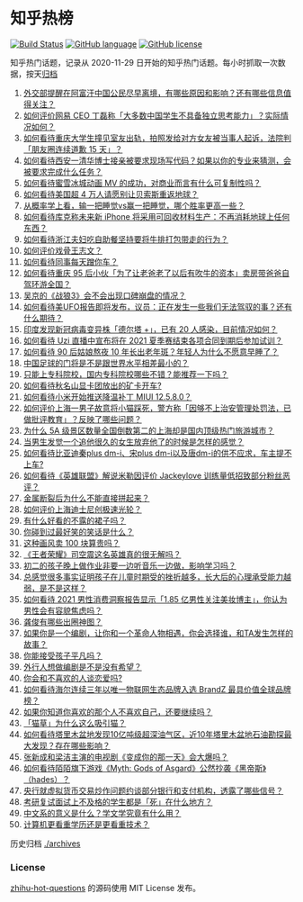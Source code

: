 # 知乎热榜
[![Build Status](https://github.com/ToWeLong/zhihu-hot-questions/workflows/CI/badge.svg)](https://github.com/ToWeLong/zhihu-hot-questions/actions)
[![GitHub language](https://img.shields.io/badge/language-golang-orange.svg)](https://golang.org/)
[![GitHub license](https://img.shields.io/github/license/ToWeLong/zhihu-hot-questions)](https://github.com/ToWeLong/zhihu-hot-questions/blob/main/LICENSE)

知乎热门话题，记录从 2020-11-29 日开始的知乎热门话题。每小时抓取一次数据，按天[归档](./archives)

<!-- BEGIN -->

1. [外交部提醒在阿富汗中国公民尽早离境，有哪些原因和影响？还有哪些信息值得关注？](https://www.zhihu.com/question/466217700)
1. [如何评价网易 CEO 丁磊称「大多数中国学生不具备独立思考能力」？实际情况如何？](https://www.zhihu.com/question/466490549)
1. [如何看待重庆大学生撞见室友出轨，拍照发给对方女友被当事人起诉，法院判「朋友圈连续道歉 15 天」？](https://www.zhihu.com/question/466513016)
1. [如何看待西安一清华博士接亲被要求现场写代码？如果以你的专业来猜测，会被要求完成什么任务？](https://www.zhihu.com/question/466165757)
1. [如何看待蜜雪冰城动画 MV 的成功，对商业而言有什么可复制性吗？](https://www.zhihu.com/question/465195632)
1. [如何看待美国超 4 万人请愿别让贝索斯重返地球？](https://www.zhihu.com/question/466270783)
1. [从概率学上看，输一把睡觉vs赢一把睡觉，哪个胜率更高一些？](https://www.zhihu.com/question/461910176)
1. [如何看待库克称未来新 iPhone 将采用可回收材料生产：不再消耗地球上任何东西？](https://www.zhihu.com/question/466278095)
1. [如何看待浙江夫妇吃自助餐坚持要将牛排打包带走的行为？](https://www.zhihu.com/question/465511011)
1. [如何评价戏骨王志文？](https://www.zhihu.com/question/356773728)
1. [如何看待同事每天蹭你车？](https://www.zhihu.com/question/63645770)
1. [如何看待重庆 95 后小伙「为了让老爸老了以后有吹牛的资本」卖房带爸爸自驾环游全国？](https://www.zhihu.com/question/466349378)
1. [吴京的《战狼3》会不会出现口碑崩盘的情况？](https://www.zhihu.com/question/460703994)
1. [如何看待美UFO报告即将发布，议员：正在发生一些我们无法驾驭的事？还有什么期待？](https://www.zhihu.com/question/465771991)
1. [印度发现新冠病毒变异株「德尔塔 +」，已有 20 人感染，目前情况如何？](https://www.zhihu.com/question/466349358)
1. [如何看待 Uzi 直播中宣布将在 2021 夏季赛结束各项合同到期后参加试训？](https://www.zhihu.com/question/465645680)
1. [如何看待 90 后姑娘熬夜 10 年长出老年斑？年轻人为什么不愿意早睡了？](https://www.zhihu.com/question/466328145)
1. [中国足球的门将是不是跟世界水平相差最小的？](https://www.zhihu.com/question/409596507)
1. [只能上专科院校，国内专科院校哪些不错？能推荐一下吗？](https://www.zhihu.com/question/402485923)
1. [如何看待秋名山显卡团放出的矿卡开车?](https://www.zhihu.com/question/465645313)
1. [如何看待小米开始推送降温补丁 MIUI 12.5.8.0？](https://www.zhihu.com/question/466310277)
1. [如何评价上海一男子故意将小猫踩死，警方称「因够不上治安管理处罚法，已做批评教育」？反映了哪些问题？](https://www.zhihu.com/question/466304670)
1. [为什么 5A 级景区数量全国倒数第二的上海却是国内顶级热门旅游城市？](https://www.zhihu.com/question/466381415)
1. [当男生发觉一个追他很久的女生放弃他了的时候是怎样的感觉？](https://www.zhihu.com/question/266589774)
1. [如何看待比亚迪秦plus dm-i、宋plus dm-i以及唐dm-i的供不应求，车主提不上车?](https://www.zhihu.com/question/459492306)
1. [如何看待《英雄联盟》解说米勒因评价 Jackeylove 训练量低招致部分粉丝恶评？](https://www.zhihu.com/question/466123710)
1. [金属断裂后为什么不能直接拼起来？](https://www.zhihu.com/question/34674308)
1. [如何评价上海迪士尼创极速光轮？](https://www.zhihu.com/question/445718276)
1. [有什么好看的不露的裙子吗？](https://www.zhihu.com/question/449495437)
1. [你碰到过最好笑的笑话是什么？](https://www.zhihu.com/question/264532261)
1. [这种画风卖 100 块算贵吗？](https://www.zhihu.com/question/465453498)
1. [《王者荣耀》司空震这名英雄真的很无解吗？](https://www.zhihu.com/question/462884750)
1. [初二的孩子晚上做作业非要一边听音乐一边做，影响学习吗？](https://www.zhihu.com/question/421790883)
1. [总感觉很多事实证明孩子在儿童时期受的挫折越多，长大后的心理承受能力越弱，是不是这样？](https://www.zhihu.com/question/266704437)
1. [如何看待 2021 男性消费洞察报告显示「1.85 亿男性关注美妆博主」，你认为男性会有容貌焦虑吗？](https://www.zhihu.com/question/466573038)
1. [龚俊有哪些出圈神图？](https://www.zhihu.com/question/408940260)
1. [如果你是一个编剧，让你和一个革命人物相遇，你会选择谁，和TA发生怎样的故事？](https://www.zhihu.com/question/460093054)
1. [你能接受孩子平凡吗？](https://www.zhihu.com/question/455639319)
1. [外行人想做编剧是不是没有希望？](https://www.zhihu.com/question/463088735)
1. [你会和不喜欢的人谈恋爱吗?](https://www.zhihu.com/question/463309407)
1. [如何看待海尔连续三年以唯一物联网生态品牌入选 BrandZ 最具价值全球品牌榜？](https://www.zhihu.com/question/466497087)
1. [如果你知道你喜欢的那个人不喜欢自己，还要继续吗？](https://www.zhihu.com/question/464113393)
1. [「猫草」为什么这么吸引猫？](https://www.zhihu.com/question/46886420)
1. [如何看待塔里木盆地发现10亿吨级超深油气区，近10年塔里木盆地石油勘探最大发现？存在哪些影响？](https://www.zhihu.com/question/465756160)
1. [张新成和梁洁主演的电视剧《变成你的那一天》会大爆吗？](https://www.zhihu.com/question/463667168)
1. [如何看待陌陌旗下游戏《Myth: Gods of Asgard》公然抄袭《黑帝斯》（hades）？](https://www.zhihu.com/question/465733917)
1. [央行就虚拟货币交易炒作问题约谈部分银行和支付机构，透露了哪些信号？](https://www.zhihu.com/question/466366894)
1. [考研复试面试上不及格的学生都是「死」在什么地方？](https://www.zhihu.com/question/281387925)
1. [中文系的意义是什么？学文学究竟有什么用？](https://www.zhihu.com/question/426633071)
1. [计算机更看重学历还是更看重技术？](https://www.zhihu.com/question/454783960)

<!-- END -->

历史归档 [./archives](./archives)


### License
[zhihu-hot-questions](https://github.com/towelong/zhihu-hot-questions) 的源码使用 MIT License 发布。